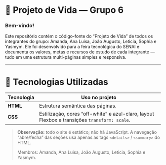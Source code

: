 <h1> 🌠 Projeto de Vida — Grupo 6</h1>

<h3> Bem-vindo! </h3>
<p>Este repositório contém o código-fonte do “Projeto de Vida” de todos os integrantes do grupo: Amanda, Ana Luisa, João Augusto, Leticia, Sophia e Yasmym.  
Ele foi desenvolvido para a feira tecnológica do SENAI e documenta os valores, metas e recursos de estudo de cada integrante — tudo em uma estrutura multi-páginas simples e responsiva.</p>

---




<h1> 🚀 Tecnologias Utilizadas</h1>

| Tecnologia | Uso no projeto |
|------------|----------------|
| **HTML**  | Estrutura semântica das páginas. |
| **CSS**   | Estilização, cores “off-white” e azul-claro, layout Flexbox e transições `transform: scale`. |

> **Observação:** todo o site é estático; não há JavaScript. A navegação “abre/fecha” das seções usa apenas as tags `<details>` / `<summary>` do HTML.
>
> <p>Membros: Amanda, Ana Luisa, João Augusto, Leticia, Sophia e Yasmym.</p>
